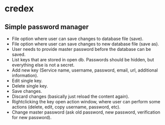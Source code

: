 # credex
Simple password manager
---

* File option where user can save changes to database file (save).
* File option where user can save changes to new database file (save as).
* User needs to provide master password before the database can be saved.
* List keys that are stored in open db. Passwords should be hidden, but everything else is not a secret.
* Add new key (Service name, username, password, email, url, additional information).
* Edit single key.
* Delete single key.
* Save changes.
* Discard changes (basically just reload the content again).
* Rightclicking the key open action window, where user can perform some actions (delete, edit, copy username, password, etc).
* Change master password (ask old password, new password, verification for new password).
  

